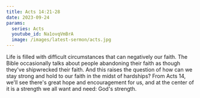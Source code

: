 ```yaml
---
title: Acts 14:21-28
date: 2023-09-24
params:
  series: Acts
  youtube_id: Na1ovqVmBrA
  image: /images/latest-sermon/acts.jpg
---
```

Life is filled with difficult circumstances that can negatively our faith. The Bible occasionally talks about people abandoning their faith as though they've shipwrecked their faith. And this raises the question of how can we stay strong and hold to our faith in the midst of hardships? From Acts 14, we'll see there's great hope and encouragement for us, and at the center of it is a strength we all want and need: God's strength.
